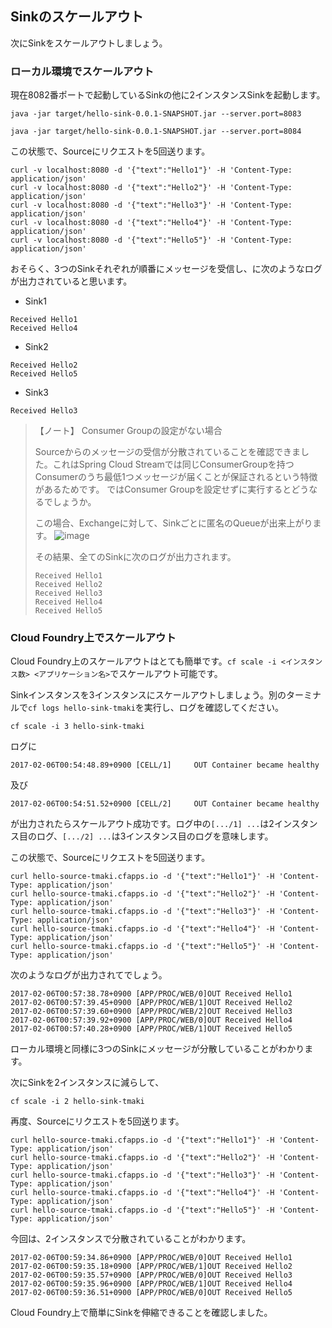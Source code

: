 ## Sinkのスケールアウト

次にSinkをスケールアウトしましょう。

### ローカル環境でスケールアウト

現在8082番ポートで起動しているSinkの他に2インスタンスSinkを起動します。

```
java -jar target/hello-sink-0.0.1-SNAPSHOT.jar --server.port=8083
```


```
java -jar target/hello-sink-0.0.1-SNAPSHOT.jar --server.port=8084
```

この状態で、Sourceにリクエストを5回送ります。


```
curl -v localhost:8080 -d '{"text":"Hello1"}' -H 'Content-Type: application/json'
curl -v localhost:8080 -d '{"text":"Hello2"}' -H 'Content-Type: application/json'
curl -v localhost:8080 -d '{"text":"Hello3"}' -H 'Content-Type: application/json'
curl -v localhost:8080 -d '{"text":"Hello4"}' -H 'Content-Type: application/json'
curl -v localhost:8080 -d '{"text":"Hello5"}' -H 'Content-Type: application/json'
```

おそらく、3つのSinkそれぞれが順番にメッセージを受信し、に次のようなログが出力されていると思います。

* Sink1

```
Received Hello1
Received Hello4
```

* Sink2

```
Received Hello2
Received Hello5
```

* Sink3

```
Received Hello3
```


> 【ノート】 Consumer Groupの設定がない場合
>
> Sourceからのメッセージの受信が分散されていることを確認できました。これはSpring Cloud Streamでは同じConsumerGroupを持つConsumerのうち最低1つメッセージが届くことが保証されるという特徴があるためです。
> ではConsumer Groupを設定せずに実行するとどうなるでしょうか。
> 
> この場合、Exchangeに対して、Sinkごとに匿名のQueueが出来上がります。
> ![image](https://qiita-image-store.s3.amazonaws.com/0/1852/be80d8f4-03f0-2c79-8cd9-acc17d016c9e.png)
>
> その結果、全てのSinkに次のログが出力されます。
>
> ``` 
> Received Hello1
> Received Hello2
> Received Hello3
> Received Hello4
> Received Hello5
> ``` 


### Cloud Foundry上でスケールアウト


Cloud Foundry上のスケールアウトはとても簡単です。`cf scale -i <インスタンス数> <アプリケーション名>`でスケールアウト可能です。

Sinkインスタンスを3インスタンスにスケールアウトしましょう。別のターミナルで`cf logs hello-sink-tmaki`を実行し、ログを確認してください。

```
cf scale -i 3 hello-sink-tmaki
```

ログに

```
2017-02-06T00:54:48.89+0900 [CELL/1]     OUT Container became healthy
```

及び

```
2017-02-06T00:54:51.52+0900 [CELL/2]     OUT Container became healthy
```

が出力されたらスケールアウト成功です。ログ中の`[.../1] ...`は2インスタンス目のログ、`[.../2] ...`は3インスタンス目のログを意味します。

この状態で、Sourceにリクエストを5回送ります。

```
curl hello-source-tmaki.cfapps.io -d '{"text":"Hello1"}' -H 'Content-Type: application/json'
curl hello-source-tmaki.cfapps.io -d '{"text":"Hello2"}' -H 'Content-Type: application/json'
curl hello-source-tmaki.cfapps.io -d '{"text":"Hello3"}' -H 'Content-Type: application/json'
curl hello-source-tmaki.cfapps.io -d '{"text":"Hello4"}' -H 'Content-Type: application/json'
curl hello-source-tmaki.cfapps.io -d '{"text":"Hello5"}' -H 'Content-Type: application/json'
```

次のようなログが出力されてでしょう。

```
2017-02-06T00:57:38.78+0900 [APP/PROC/WEB/0]OUT Received Hello1
2017-02-06T00:57:39.45+0900 [APP/PROC/WEB/1]OUT Received Hello2
2017-02-06T00:57:39.60+0900 [APP/PROC/WEB/2]OUT Received Hello3
2017-02-06T00:57:39.92+0900 [APP/PROC/WEB/0]OUT Received Hello4
2017-02-06T00:57:40.28+0900 [APP/PROC/WEB/1]OUT Received Hello5
```

ローカル環境と同様に3つのSinkにメッセージが分散していることがわかります。


次にSinkを2インスタンスに減らして、

```
cf scale -i 2 hello-sink-tmaki
```


再度、Sourceにリクエストを5回送ります。

```
curl hello-source-tmaki.cfapps.io -d '{"text":"Hello1"}' -H 'Content-Type: application/json'
curl hello-source-tmaki.cfapps.io -d '{"text":"Hello2"}' -H 'Content-Type: application/json'
curl hello-source-tmaki.cfapps.io -d '{"text":"Hello3"}' -H 'Content-Type: application/json'
curl hello-source-tmaki.cfapps.io -d '{"text":"Hello4"}' -H 'Content-Type: application/json'
curl hello-source-tmaki.cfapps.io -d '{"text":"Hello5"}' -H 'Content-Type: application/json'
```

今回は、2インスタンスで分散されていることがわかります。

```
2017-02-06T00:59:34.86+0900 [APP/PROC/WEB/0]OUT Received Hello1
2017-02-06T00:59:35.18+0900 [APP/PROC/WEB/1]OUT Received Hello2
2017-02-06T00:59:35.57+0900 [APP/PROC/WEB/0]OUT Received Hello3
2017-02-06T00:59:35.96+0900 [APP/PROC/WEB/1]OUT Received Hello4
2017-02-06T00:59:36.51+0900 [APP/PROC/WEB/0]OUT Received Hello5
```

Cloud Foundry上で簡単にSinkを伸縮できることを確認しました。
